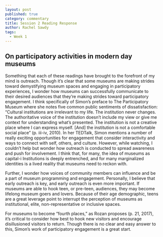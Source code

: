 ```yaml
---
layout: post
published: true
category: commentary
title: Session 2 Reading Response
author: Rachel Sawdy
tags:
  - Week 1
---
```

## On participatory activities in modern day museums
Something that each of these readings have brought to the forefront of my mind is outreach. Though it’s clear that some museums are making strides toward demystifying museum spaces and engaging in participatory experiences, I wonder how museums can successfully communicate to their desired audiences that they’re making strides toward participatory engagement. I think specifically of Simon’s preface to The Participatory Museum where she notes five common public sentiments of dissatisfaction: “Cultural institutions are irrelevant to my life. The institution never changes. The authoritative voice of the institution doesn’t include my view or give me context for understanding what’s presented. The institution is not a creative place where I can express myself. [And] the institution is not a comfortable social place” (p. iii-iv, 2010). In her TEDTalk, Simon mentions a number of really exciting opportunities for engagement that consider interactivity and ways to connect with self, others, and culture. However, while watching, I couldn’t help but wonder how outreach is conducted to spread awareness and push for involvement. I think that, for many, the idea of museums as capital-i Institutions is deeply entrenched, and for many marginalized identities is a lived reality that museums need to reckon with. 

Further, I wonder how voices of community members can influence and be a part of museum programming and engagement. Personally, I believe that early outreach is key, and early outreach is even more important. If museums are able to hook teen, or pre-teen, audiences, they may become lifelong museum goers and lovers. Because of their age demographic, teens are a great leverage point to interrupt the perception of museums as institutional, elite, non-representative or inclusive spaces. 

For museums to become “fourth places,” as Rozan proposes (p. 21, 2017), it’s critical to consider how best to hook new visitors and encourage disillusioned visitors to return. Though there is no clear and easy answer to this, Simon’s work of participatory engagement is a great start.